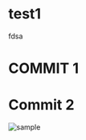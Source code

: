 # test1
fdsa

# COMMIT 1

# Commit 2

![sample](https://raw.githubusercontent.com/bpmccurdy/test1/master/img.svg)
